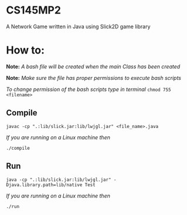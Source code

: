 # CS145MP2
A Network Game written in Java using Slick2D game library

How to:
======

**Note:** *A bash file will be created when the main Class has been created*

**Note:** *Make sure the file has proper permissions to execute bash scripts*

*To change permission of the bash scripts type in terminal* `chmod 755 <filename> `


Compile
------

```
javac -cp ".:lib/slick.jar:lib/lwjgl.jar" <file_name>.java
```

*If you are running on a Linux machine then*


```
./compile
```

Run
------

```
java -cp ".:lib/slick.jar:lib/lwjgl.jar" -Djava.library.path=lib/native Test
```

*If you are running on a Linux machine then*

```
./run
```
